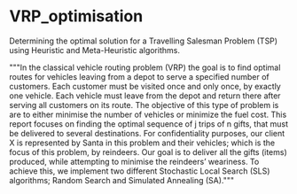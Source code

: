 # VRP_optimisation
Determining the optimal solution for a Travelling Salesman Problem (TSP) using Heuristic and Meta-Heuristic algorithms.

"""In the classical vehicle routing problem (VRP) the goal is to find optimal routes for vehicles leaving from a depot to serve a specified number of customers. Each customer must be visited once and only once, by exactly one vehicle. Each vehicle must leave from the depot and return there after serving all customers on its route. The objective of this type of problem is are to either minimise the number of vehicles or minimize the fuel cost.
This report focuses on finding the optimal sequence of j trips of n gifts, that must be delivered to several destinations.
For confidentiality purposes, our client X is represented by Santa in this problem and their vehicles; which is the focus of this problem, by reindeers. Our goal is to deliver all the gifts (items) produced, while attempting to minimise the reindeers’ weariness.
To achieve this, we implement two different Stochastic Local Search (SLS) algorithms; Random Search and Simulated Annealing (SA)."""
